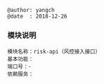 ```
@author: yangch
@date  : 2018-12-26
```

### 模块说明 ###
```
模块名称：risk-api（风控接入接口）
基本功能：
端口号：-
依赖服务：

```